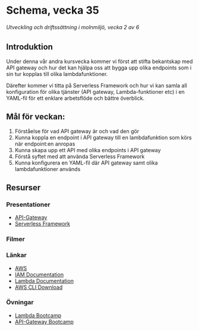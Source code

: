 # Schema, vecka 35
###### Utveckling och driftssättning i molnmiljö, vecka 2 av 6

## Introduktion

Under denna vår andra kursvecka kommer vi först att stifta bekantskap med API gateway och hur det kan hjälpa oss att bygga upp olika endpoints som i sin tur kopplas till olika lambdafunktioner.

Därefter kommer vi titta på Serverless Framework och hur vi kan samla all konfiguration för olika tjänster (API gateway, Lambda-funktioner etc) i en YAML-fil för ett enklare arbetsflöde och bättre överblick.

## Mål för veckan:
1. Förståelse för vad API gateway är och vad den gör
2. Kunna koppla en endpoint i API gateway till en lambdafunktion som körs när endpoint:en anropas
3. Kunna skapa upp ett API med olika endpoints i API gateway
4. Förstå syftet med att använda Serverless Framework
5. Kunna konfigurera en YAML-fil där API gateway samt olika lambdafunktioner används

## Resurser

### Presentationer
* [API-Gateway](https://docs.google.com/presentation/d/19eNdfAQjqqoohS5A-wswz-4eVNzsH3osWgsPHuDtQo4/edit?usp=sharing)
* [Serverless Framework](https://docs.google.com/presentation/d/1F9gsMUgd00Icdfb7snB9buXC-8mkdobNT0IXk4f57ow/edit?usp=sharing)

### Filmer

### Länkar
* [AWS](https://aws.amazon.com/)
* [IAM Documentation](https://docs.aws.amazon.com/iam/)
* [Lambda Documentation](https://docs.aws.amazon.com/lambda/)
* [AWS CLI Download](https://docs.aws.amazon.com/cli/latest/userguide/getting-started-install.html)

### Övningar
* [Lambda Bootcamp](https://github.com/fu-cloud-fe23/exercise-aws-lambda-bootcamp)
* [API-Gateway Bootcamp]()




